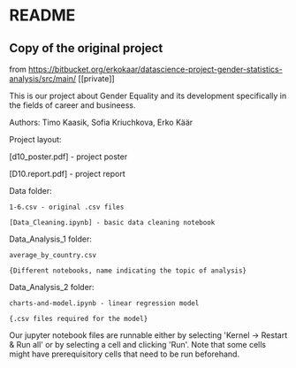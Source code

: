# README #

## Copy of the original project ##
from https://bitbucket.org/erkokaar/datascience-project-gender-statistics-analysis/src/main/ [[private]]


This is our project about Gender Equality and its development specifically in the fields of career and busineess.

Authors: Timo Kaasik, Sofia Kriuchkova, Erko Käär

Project layout:

[d10_poster.pdf] - project poster

[D10.report.pdf] - project report

Data folder:

	1-6.csv - original .csv files
	
	[Data_Cleaning.ipynb] - basic data cleaning notebook
	
Data_Analysis_1 folder:

	average_by_country.csv
	
	{Different notebooks, name indicating the topic of analysis}
	
Data_Analysis_2 folder:

	charts-and-model.ipynb - linear regression model
	
	{.csv files required for the model}



Our jupyter notebook files are runnable either by selecting 'Kernel -> Restart & Run all' or by selecting a cell and clicking 'Run'. Note that some cells might have prerequisitory cells that need to be run beforehand.



